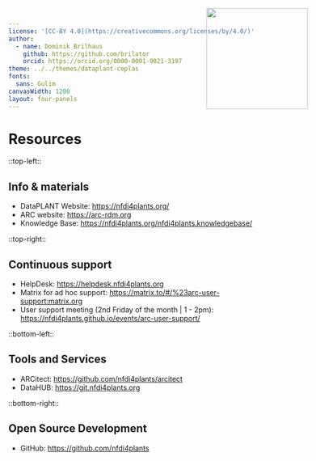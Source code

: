 ```yaml
---
license: '[CC-BY 4.0](https://creativecommons.org/licenses/by/4.0/)'
author:
  - name: Dominik Brilhaus
    github: https://github.com/brilator
    orcid: https://orcid.org/0000-0001-9021-3197
theme: ../../themes/dataplant-ceplas
fonts:
  sans: Gulim
canvasWidth: 1200
layout: four-panels
---
```


# Resources

::top-left::

## Info & materials

- DataPLANT Website: https://nfdi4plants.org/
- ARC website: https://arc-rdm.org
- Knowledge Base: https://nfdi4plants.org/nfdi4plants.knowledgebase/  

::top-right::

## Continuous support

- HelpDesk: https://helpdesk.nfdi4plants.org
- Matrix for ad hoc support: https://matrix.to/#/%23arc-user-support:matrix.org
- User support meeting (2nd Friday of the month | 1 - 2pm): https://nfdi4plants.github.io/events/arc-user-support/

::bottom-left::

## Tools and Services

- ARCitect: https://github.com/nfdi4plants/arcitect
- DataHUB: https://git.nfdi4plants.org

::bottom-right::

## Open Source Development

- GitHub: https://github.com/nfdi4plants 



<img src='/images-tm/dataplant/DataPLANT_logo_bg_transparent.svg'
    style="
    position: absolute;
    top: 40px;
    right: 140px;
    width:200px;"
/>
  